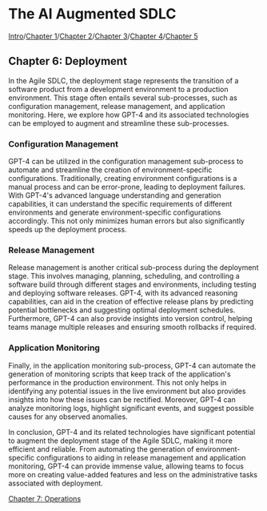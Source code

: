 # The AI Augmented SDLC

[Intro](index.md)/[Chapter 1](Chapter1.md)/[Chapter 2](Chapter2.md)/[Chapter 3](Chapter3.md)/[Chapter 4](Chapter4.md)/[Chapter 5](Chapter5.md)
## Chapter 6: Deployment

In the Agile SDLC, the deployment stage represents the transition of a software product from a development environment to a production environment. This stage often entails several sub-processes, such as configuration management, release management, and application monitoring. Here, we explore how GPT-4 and its associated technologies can be employed to augment and streamline these sub-processes.

### Configuration Management
GPT-4 can be utilized in the configuration management sub-process to automate and streamline the creation of environment-specific configurations. Traditionally, creating environment configurations is a manual process and can be error-prone, leading to deployment failures. With GPT-4's advanced language understanding and generation capabilities, it can understand the specific requirements of different environments and generate environment-specific configurations accordingly. This not only minimizes human errors but also significantly speeds up the deployment process.

### Release Management
Release management is another critical sub-process during the deployment stage. This involves managing, planning, scheduling, and controlling a software build through different stages and environments, including testing and deploying software releases. GPT-4, with its advanced reasoning capabilities, can aid in the creation of effective release plans by predicting potential bottlenecks and suggesting optimal deployment schedules. Furthermore, GPT-4 can also provide insights into version control, helping teams manage multiple releases and ensuring smooth rollbacks if required.

### Application Monitoring
Finally, in the application monitoring sub-process, GPT-4 can automate the generation of monitoring scripts that keep track of the application's performance in the production environment. This not only helps in identifying any potential issues in the live environment but also provides insights into how these issues can be rectified. Moreover, GPT-4 can analyze monitoring logs, highlight significant events, and suggest possible causes for any observed anomalies.

In conclusion, GPT-4 and its related technologies have significant potential to augment the deployment stage of the Agile SDLC, making it more efficient and reliable. From automating the generation of environment-specific configurations to aiding in release management and application monitoring, GPT-4 can provide immense value, allowing teams to focus more on creating value-added features and less on the administrative tasks associated with deployment.

[Chapter 7: Operations](Chapter7.md)
